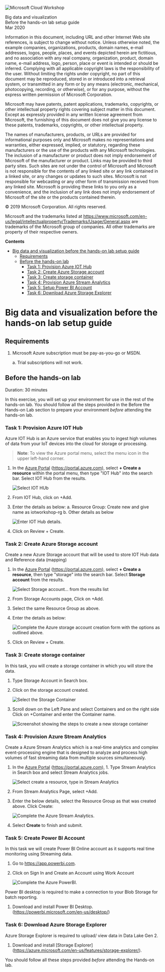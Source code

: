 ![Microsoft Cloud Workshop](https://github.com/Microsoft/MCW-Template-Cloud-Workshop/raw/master/Media/ms-cloud-workshop.png 'Microsoft Cloud Workshop')

<div class="MCWHeader1">
Big data and visualization
</div>
    
<div class="MCWHeader2">
Before the hands-on lab setup guide
</div>

<div class="MCWHeader3">
Mar 2020
</div>

Information in this document, including URL and other Internet Web site references, is subject to change without notice. Unless otherwise noted, the example companies, organizations, products, domain names, e-mail addresses, logos, people, places, and events depicted herein are fictitious, and no association with any real company, organization, product, domain name, e-mail address, logo, person, place or event is intended or should be inferred. Complying with all applicable copyright laws is the responsibility of the user. Without limiting the rights under copyright, no part of this document may be reproduced, stored in or introduced into a retrieval system, or transmitted in any form or by any means (electronic, mechanical, photocopying, recording, or otherwise), or for any purpose, without the express written permission of Microsoft Corporation.

Microsoft may have patents, patent applications, trademarks, copyrights, or other intellectual property rights covering subject matter in this document. Except as expressly provided in any written license agreement from Microsoft, the furnishing of this document does not give you any license to these patents, trademarks, copyrights, or other intellectual property.

The names of manufacturers, products, or URLs are provided for informational purposes only and Microsoft makes no representations and warranties, either expressed, implied, or statutory, regarding these manufacturers or the use of the products with any Microsoft technologies. The inclusion of a manufacturer or product does not imply endorsement of Microsoft of the manufacturer or product. Links may be provided to third party sites. Such sites are not under the control of Microsoft and Microsoft is not responsible for the contents of any linked site or any link contained in a linked site, or any changes or updates to such sites. Microsoft is not responsible for webcasting or any other form of transmission received from any linked site. Microsoft is providing these links to you only as a convenience, and the inclusion of any link does not imply endorsement of Microsoft of the site or the products contained therein.

© 2019 Microsoft Corporation. All rights reserved.

Microsoft and the trademarks listed at <https://www.microsoft.com/en-us/legal/intellectualproperty/Trademarks/Usage/General.aspx> are trademarks of the Microsoft group of companies. All other trademarks are property of their respective owners.

**Contents**

<!-- TOC -->

- [Big data and visualization before the hands-on lab setup guide](#big-data-and-visualization-before-the-hands-on-lab-setup-guide)
  - [Requirements](#requirements)
  - [Before the hands-on lab](#before-the-hands-on-lab)
    - [Task 1: Provision Azure IOT Hub](#task-1-provision-azure-databricks)
    - [Task 2: Create Azure Storage account](#task-2-create-azure-storage-account)
    - [Task 3: Create storage container](#task-3-create-storage-container)
    - [Task 4: Provision Azure Stream Analytics](#task-4-provision-azure-data-factory)
    - [Task 5: Setup Power BI Account](#task-5-download-and-install-power-bi-desktop)
    - [Task 6: Download Azure Storage Explorer](#task-6-download-and-install-azure-storage-explorer)

<!-- /TOC -->

# Big data and visualization before the hands-on lab setup guide

## Requirements

1.  Microsoft Azure subscription must be pay-as-you-go or MSDN.

    a. Trial subscriptions will not work.

## Before the hands-on lab

Duration: 30 minutes

In this exercise, you will set up your environment for use in the rest of the hands-on lab. You should follow all the steps provided in the Before the Hands-on Lab section to prepare your environment _before_ attending the hands-on lab.

### Task 1: Provision Azure IOT Hub

Azure IOT Hub is an Azure service that enables you to ingest high volumes of data from your IoT devices into the cloud for storage or processing.

> **Note**: To view the Azure portal menu, select the menu icon in the upper left-hand corner.


1. In the [Azure Portal](https://portal.azure.com) (https://portal.azure.com), select **+ Create a resource** within the portal menu, then type "IOT Hub" into the search bar. Select IOT Hub from the results.

   ![Select IOT HUb](media/iot_hub_1.png)

2. From IOT Hub, click on +Add.

3. Enter the details as below:
    a.	Resource Group: Create new and give name as iotworkshop-rg
    b.	Other details as below

   ![Enter IOT Hub details.](media/iot_hub_3.png)

4. Click on Review + Create.

### Task 2: Create Azure Storage account

Create a new Azure Storage account that will be used to store IOT Hub data and Reference data (mapping)

1. In the [Azure Portal](https://portal.azure.com) (<https://portal.azure.com>), select **+ Create a resource**, then type "storage" into the search bar. Select **Storage account** from the results.

   ![Select Storage account... from the results list](media/storage_account_1.png)

2. From Storage Accounts page, Click on +Add. 

3. Select the same Resource Group as above.

4. Enter the details as below:

    ![Complete the Azure storage account creation form with the options as outlined above.](media/storage_account_4.png)

5. Click on Review + Create.

### Task 3: Create storage container

In this task, you will create a storage container in which you will store the data.

1. Type Storage Account in Search box.

2. Click on the storage account created.

   ![Select the Storage Container](media/storage_container_2.png)

3. Scroll down on the Left Pane and select Containers and on the right side Click on +Container and enter the Container name.

   ![Screenshot showing the steps to create a new storage container](media/storage_containter_3.png)

### Task 4: Provision Azure Stream Analytics

Create a Azure Stream Analytics which is a real-time analytics and complex event-processing engine that is designed to analyze and process high volumes of fast streaming data from multiple sources simultaneously.

1. In the [Azure Portal](https://portal.azure.com) (<https://portal.azure.com>), 1.	Type Stream Analytics in Search box and select Stream Analytics jobs.

   ![Select create a resource, type in Stream Analytics](media/stream_analytics_1.png)

2. From Stream Analytics Page, select +Add.

3. Enter the below details, select the Resource Group as that was created above. Click Create:

   ![Complete the Azure Stream Analytics.](media/stream_analytics_3.png)

4. Select **Create** to finish and submit.

### Task 5: Create Power BI Account

In this task we will create Power BI Online account as it supports real time monitoring using Streaming data.

1. Go to https://app.powerbi.com.
2. Click on Sign In and Create an Account using Work Account

    ![Complete the Azure PowerBI.](media/power_bi_1.png)
    
Power BI desktop is required to make a connection to your Blob Storage for batch reporting.

1. Download and install Power BI Desktop. (https://powerbi.microsoft.com/en-us/desktop/)


### Task 6: Download Azure Storage Explorer

Azure Storage Explorer is required to upload/ view data in Data Lake Gen 2.

1. Download and install [Storage Explorer] (https://azure.microsoft.com/en-us/features/storage-explorer/).

You should follow all these steps provided _before_ attending the Hands-on lab.
